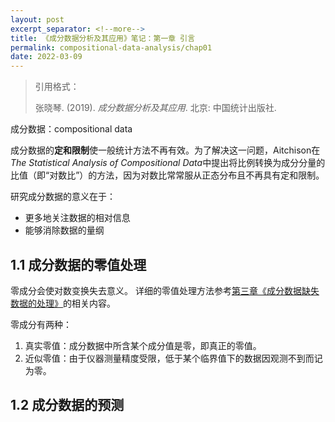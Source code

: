 ```yaml
---
layout: post
excerpt_separator: <!--more-->
title: 《成分数据分析及其应用》笔记：第一章 引言
permalink: compositional-data-analysis/chap01
date: 2022-03-09
---
```


> 引用格式：
>
> 张晓琴. (2019). *成分数据分析及其应用*. 北京: 中国统计出版社.

成分数据：compositional data

成分数据的**定和限制**使一般统计方法不再有效。为了解决这一问题，Aitchison在*The Statistical Analysis of Compositional Data*中提出将比例转换为成分分量的比值（即“对数比”）的方法，因为对数比常常服从正态分布且不再具有定和限制。

研究成分数据的意义在于：

- 更多地关注数据的相对信息
- 能够消除数据的量纲

## 1.1   成分数据的零值处理

零成分会使对数变换失去意义。<span class="sidenote-number"></span>
详细的零值处理方法参考[第三章《成分数据缺失数据的处理》](https://conchaespina.github.io/compositional-data-analysis/chap03)的相关内容。

零成分有两种：

1. 真实零值：成分数据中所含某个成分值是零，即真正的零值。
2. 近似零值：由于仪器测量精度受限，低于某个临界值下的数据因观测不到而记为零。

## 1.2   成分数据的预测





























